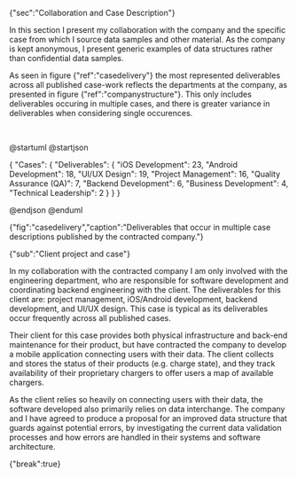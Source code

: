 {"sec":"Collaboration and Case Description"}

In this section I present my collaboration with the company and the specific case from which I source data samples and other material. As the company is kept anonymous, I present generic examples of data structures rather than confidential data samples. 

As seen in figure {"ref":"casedelivery"} the most represented deliverables across all published case-work reflects the departments at the company, as presented in figure {"ref":"companystructure"}. This only includes deliverables occuring in multiple cases, and there is greater variance in deliverables when considering single occurences.

<br>

@startuml
@startjson

<style>
jsonDiagram {
    BackGroundColor transparent
    node {
        BackGroundColor white
        highlight {
            BackGroundColor #ff9999
        }
    }
}
</style>

{
    "Cases": {
        "Deliverables": {
            "iOS Development": 23,
            "Android Development": 18,
            "UI/UX Design": 19,
            "Project Management": 16,
            "Quality Assurance (QA)": 7,
            "Backend Development": 6,
            "Business Development": 4,
            "Technical Leadership": 2
        }
    }
}

@endjson
@enduml

{"fig":"casedelivery","caption":"Deliverables that occur in multiple case descriptions published by the contracted company."}

{"sub":"Client project and case"}

In my collaboration with the contracted company I am only involved with the engineering department, who are responsible for software development and coordinating backend engineering with the client. The deliverables for this client are: project management, iOS/Android development, backend development, and UI/UX design. This case is typical as its deliverables occur frequently across all published cases. 

Their client for this case provides both physical infrastructure and back-end maintenance for their product, but have contracted the company to develop a mobile application connecting users with their data. The client collects and stores the status of their products (e.g. charge state), and they track availability of their proprietary chargers to offer users a map of available chargers.

As the client relies so heavily on connecting users with their data, the software developed also primarily relies on data interchange. The company and I have agreed to produce a proposal for an improved data structure that guards against potential errors, by investigating the current data validation processes and how errors are handled in their systems and software architecture.

{"break":true}